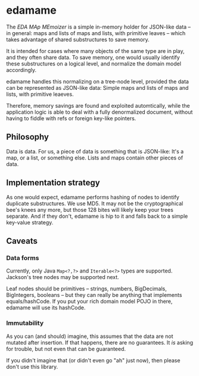# edamame

The _EDA MAp MEmoizer_ is a simple in-memory holder for JSON-like data – in general: maps and lists of
maps and lists, with primitive leaves – which takes advantage of shared substructures to save memory.

It is intended for cases where many objects of the same type are in play, and they often share data. To save memory, one
would usually identify these substructures on a logical level, and normalize the
domain model accordingly.

edamame handles this normalizing on a tree-node level, provided the data can be represented as JSON-like data: Simple
maps and lists of maps and lists, with primitive leaeves.

Therefore, memory savings are found and exploited automtically, while the application logic is able to deal with a fully
denormalized document, without having to fiddle with refs or foreign key-like pointers.

## Philosophy

Data is data. For us, a piece of data is something that is JSON-like: It's a map, or a list, or something else. Lists
and maps contain other pieces of data.

## Implementation strategy

As one would expect, edamame performs hashing of nodes to identify duplicate substructures. We use MD5. It may not
be the cryptographical bee's knees any more, but those 128 bites will likely keep your trees separate. And if they
don't, edamame is hip to it and falls back to a simple key-value strategy.

## Caveats

### Data forms

Currently, only Java `Map<?,?>` and `Iterable<?>` types are supported. Jackson's tree nodes may be supported next.

Leaf nodes should be primitives – strings, numbers, BigDecimals, BigIntegers, booleans – but they can really be
anything that implements equals/hashCode. If you put your rich domain model POJO in there, edamame will use its
hashCode. 

### Immutability

As you can (and should) imagine, this assumes that the data are not mutated after insertion.
If that happens, there are no guarantees. It _is_ asking for trouble, but not even that can be guaranteed.

If you didn't imagine that (or didn't even go "ah" just now), then please don't use this library.